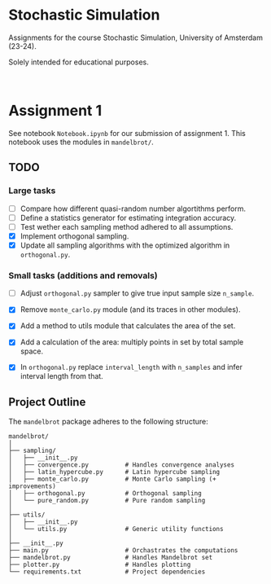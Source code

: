 # Stochastic Simulation

Assignments for the course Stochastic Simulation, University of Amsterdam (23-24).

Solely intended for educational purposes.

<br/>

# Assignment 1

See notebook `Notebook.ipynb` for our submission of assignment 1. This notebook uses the modules in `mandelbrot/`.

## TODO

### Large tasks
- [ ] Compare how different quasi-random number algortithms perform.
- [ ] Define a statistics generator for estimating integration accuracy.
- [ ] Test wether each sampling method adhered to all assumptions.
- [x] Implement orthogonal sampling.
- [x] Update all sampling algorithms with the optimized algorithm in `orthogonal.py`.

### Small tasks (additions and removals)
- [ ] Adjust `orthogonal.py` sampler to give true input sample size `n_sample`.
- [x] Remove `monte_carlo.py` module (and its traces in other modules).
- [x] Add a method to utils module that calculates the area of the set.
- [x] Add a calculation of the area: multiply points in set by total sample space.
- [x] In `orthogonal.py` replace `interval_length` with `n_samples` and infer interval length from that.


## Project Outline
The `mandelbrot` package adheres to the following structure:

```
mandelbrot/
│
├── sampling/
│   ├── __init__.py
│   ├── convergence.py          # Handles convergence analyses
│   ├── latin_hypercube.py      # Latin hypercube sampling
│   ├── monte_carlo.py          # Monte Carlo sampling (+ improvements)
│   ├── orthogonal.py           # Orthogonal sampling
│   └── pure_random.py          # Pure random sampling
│
├── utils/
│   ├── __init__.py
│   └── utils.py                # Generic utility functions
│
├── __init__.py
├── main.py                     # Orchastrates the computations
├── mandelbrot.py               # Handles Mandelbrot set
├── plotter.py                  # Handles plotting
└── requirements.txt            # Project dependencies
```
